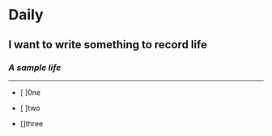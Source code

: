 # Daily 
## I want to write something to record life
### *A sample life*
****
- [ ]0ne
+ [ ]two
* []three
